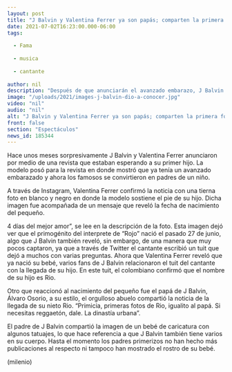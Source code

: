 ```yaml
---
layout: post
title: "J Balvin y Valentina Ferrer ya son papás; comparten la primera foto y nombre de su bebé"
date: 2021-07-02T16:23:00.000-06:00
tags:
  
  - Fama
  
  - musica
  
  - cantante
  
author: nil
description: "Después de que anunciarán el avanzado embarazo, J Balvin y Valentina Ferrer se convirtieron en padres de un niño."
image: "/uploads/2021/images-j-balvin-dio-a-conocer.jpg"
video: "nil"
audio: "nil"
alt: "J Balvin y Valentina Ferrer ya son papás; comparten la primera foto y nombre de su bebé"
front: false
section: "Espectáculos"
news_id: 185344
---
```


Hace unos meses sorpresivamente J Balvin y Valentina Ferrer anunciaron por medio de una revista que estaban esperando a su primer hijo. La modelo posó para la revista en donde mostró que ya tenía un avanzado embarazado y ahora los famosos se convirtieron en padres de un niño. 

A través de Instagram, Valentina Ferrer confirmó la noticia con una tierna foto en blanco y negro en donde la modelo sostiene el pie de su hijo. Dicha imagen fue acompañada de un mensaje que reveló la fecha de nacimiento del pequeño. 

4 días del mejor amor”, se lee en la descripción de la foto. Esta imagen dejó ver que el primogénito del interprete de “Rojo” nació el pasado 27 de junio, algo que J Balvin también reveló, sin embargo, de una manera que muy pocos captaron, ya que a través de Twitter el cantante escribió un tuit que dejó a muchos con varias preguntas. Ahora que Valentina Ferrer reveló que ya nació su bebé, varios fans de J Balvin relacionaron el tuit del cantante con la llegada de su hijo. En este tuit, el colombiano confirmó que el nombre de su hijo es Rio.

Otro que reaccionó al nacimiento del pequeño fue el papá de J Balvin, Álvaro Osorio, a su estilo, el orgulloso abuelo compartió la noticia de la llegada de su nieto Rio. “Primicia, primeras fotos de Rio, igualito al papá. Si necesitas reggaetón, dale. La dinastía urbana”. 

El padre de J Balvin compartió la imagen de un bebé de caricatura con algunos tatuajes, lo que hace referencia a que J Balvin también tiene varios en su cuerpo. 
Hasta el momento los padres primerizos no han hecho más publicaciones al respecto ni tampoco han mostrado el rostro de su bebé.

(milenio)